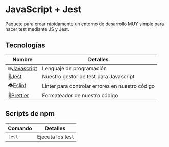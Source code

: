 # JavaScript + Jest
Paquete para crear rápidamente un entorno de desarrollo MUY simple para hacer test mediante JS y Jest.

## Tecnologías
| Nombre | Detalles |
|--------|----------|
| 🌐[Javascript](https://developer.mozilla.org/es/docs/Web/JavaScript) | Lenguaje de programación |
| 🧪[Jest](https://jestjs.io/) | Nuestro gestor de test para Javascript |
| 👁️[Eslint](https://eslint.org/) | Linter para controlar errores en nuestro código |
| 🦋[Prettier](https://prettier.io/) | Formateador de nuestro código |

## Scripts de npm
| Comando | Detalles |
| ------- | -------- |
| `test` | Ejecuta los test |